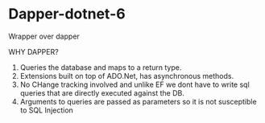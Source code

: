 # Dapper-dotnet-6
Wrapper over dapper


WHY DAPPER?

1. Queries the database and maps to a return type.
2. Extensions built on top of ADO.Net, has asynchronous methods.
3. No CHange tracking involved and unlike EF we dont have to write sql queries that are directly executed against the DB.
4. Arguments to queries are passed as parameters so it is not susceptible to SQL Injection

